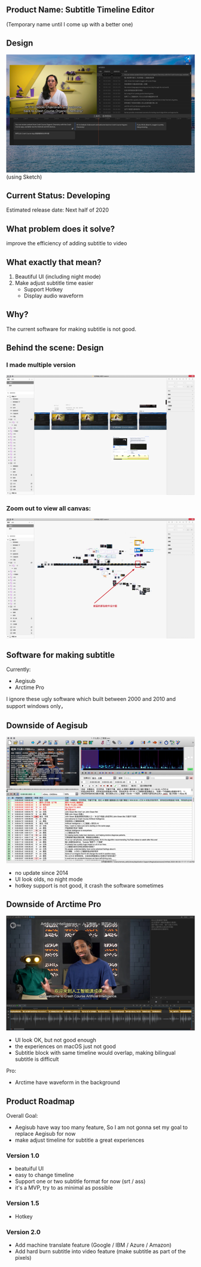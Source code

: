 ## Product Name: Subtitle Timeline Editor
(Temporary name until I come up with a better one)

## Design 
![](./img/design.jpg)  
(using Sketch)

## Current Status: Developing
Estimated release date: Next half of 2020   

## What problem does it solve?
improve the efficiency of adding subtitle to video   

## What exactly that mean?
1. Beautiful UI (including night mode)
2. Make adjust subtitle time easier
	* Support Hotkey
	* Display audio waveform

## Why?
The current software for making subtitle is not good.  


## Behind the scene: Design 

### I made multiple version
![](./img/1.jpg)

### Zoom out to view all canvas: 
![](./img/2.jpg)

## Software for making subtitle
Currently: 

* Aegisub
* Arctime Pro

I ignore these ugly software which built between 2000 and 2010 and support windows only，  

## Downside of Aegisub
![](./img/aegisub.jpg)

* no update since 2014
* UI look olds, no night mode
* hotkey support is not good, it crash the software sometimes  


## Downside of Arctime Pro
![](./img/arctime.jpg)

* UI look OK, but not good enough
* the experiences on macOS just not good
* Subtitle block with same timeline would overlap, making bilingual subtitle is difficult

Pro:  
* Arctime have waveform in the background

## Product Roadmap
Overall Goal:
* Aegisub have way too many feature, So I am not gonna set my goal to replace Aegisub for now
* make adjust timeline for subtitle a great experiences

### Version 1.0
* beatuiful UI
* easy to change timeline
* Support one or two subtitle format for now (srt / ass)
* it's a MVP, try to as minimal as possible

### Version 1.5
* Hotkey

### Version 2.0
* Add machine translate feature (Google / IBM / Azure / Amazon)
* Add hard burn subtitle into video feature (make subtitle as part of the pixels)
